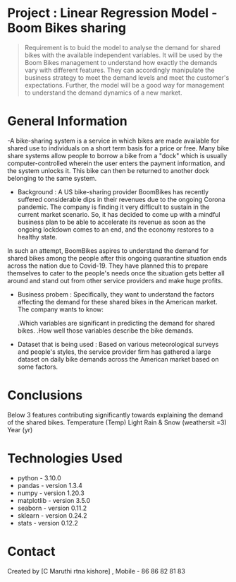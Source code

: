 # Project :  Linear Regression Model - Boom Bikes sharing
> Requirement is to buid the model to analyse the demand for shared bikes with the available independent variables. It will be used by the Boom Bikes management to understand how exactly the demands vary with different features. They can accordingly manipulate the business strategy to meet the demand levels and meet the customer's expectations. Further, the model will be a good way for management to understand the demand dynamics of a new market.



# General Information
-A bike-sharing system is a service in which bikes are made available for shared use to individuals on a short term basis for a price or free. Many bike share systems allow people to borrow a bike from a "dock" which is usually computer-controlled wherein the user enters the payment information, and the system unlocks it. This bike can then be returned to another dock belonging to the same system.

- Background : 
A US bike-sharing provider BoomBikes has recently suffered considerable dips in their revenues due to the ongoing Corona pandemic. The company is finding it very difficult to sustain in the current market scenario. So, it has decided to come up with a mindful business plan to be able to accelerate its revenue as soon as the ongoing lockdown comes to an end, and the economy restores to a healthy state.

In such an attempt, BoomBikes aspires to understand the demand for shared bikes among the people after this ongoing quarantine situation ends across the nation due to Covid-19. They have planned this to prepare themselves to cater to the people's needs once the situation gets better all around and stand out from other service providers and make huge profits.


- Business probem :
Specifically, they want to understand the factors affecting the demand for these shared bikes in the American market. The company wants to know:

    .Which variables are significant in predicting the demand for shared bikes.
    .How well those variables describe the bike demands.

- Dataset that is being used :
Based on various meteorological surveys and people's styles, the service provider firm has gathered a large dataset on daily bike demands across the American market based on some factors.



# Conclusions 
Below 3 features contributing significantly towards explaining the demand of the shared bikes.
Temperature (Temp)
Light Rain & Snow (weathersit =3)
Year (yr)




#  Technologies Used
- python - 3.10.0
- pandas - version 1.3.4
- numpy -  version 1.20.3
- matplotlib - version 3.5.0
- seaborn   -   version 0.11.2
- sklearn   -   version 0.24.2
- stats     -   version 0.12.2



# Contact
Created by [C Maruthi rtna kishore] , Mobile - 86 86 82 81 83

